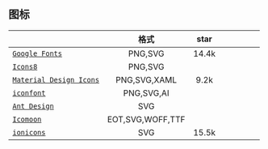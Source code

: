 ## 图标

|  | 格式 | star |  |  |  |  |  |
|---|:---:|:---:|:---:|:---:|:---:|:---:|:---:|
| [`Google Fonts`](https://material.io/icons/) | PNG,SVG | 14.4k |  |  |  |  |  |
| [`Icons8`](http://icons8.com/material-icons/) | PNG,SVG |  |  |  |  |  |  |
| [`Material Design Icons`](https://materialdesignicons.com) | PNG,SVG,XAML | 9.2k |  |  |  |  |  |
| [`iconfont`](https://www.iconfont.cn/) | PNG,SVG,AI |  |  |  |  |  |  |
| [`Ant Design`](https://ant.design/components/icon/) | SVG |  |  |  |  |  |  |
| [`Icomoon`](https://icomoon.io/) | EOT,SVG,WOFF,TTF |  |  |  |  |  |  |
| [`ionicons`](https://ionic.io/ionicons) | SVG | 15.5k |  |  |  |  |  |